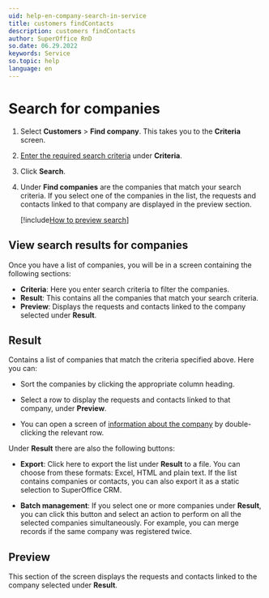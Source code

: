 ```yaml
---
uid: help-en-company-search-in-service
title: customers findContacts
description: customers findContacts
author: SuperOffice RnD
so.date: 06.29.2022
keywords: Service
so.topic: help
language: en
---
```


# Search for companies

1. Select **Customers** > **Find company**. This takes you to the **Criteria** screen.
1. [Enter the required search criteria][1] under **Criteria**.
1. Click **Search**.
1. Under **Find companies** are the companies that match your search criteria. If you select one of the companies in the list, the requests and contacts linked to that company are displayed in the preview section.

    [!include[How to preview search](../../../learn/includes/show-reading-pane.md)]

## View search results for companies

Once you have a list of companies, you will be in a screen containing the following sections:

* **Criteria**: Here you enter search criteria to filter the companies.
* **Result**: This contains all the companies that match your search criteria.
* **Preview**: Displays the requests and contacts linked to the company selected under **Result**.

## Result

Contains a list of companies that match the criteria specified above. Here you can:

* Sort the companies by clicking the appropriate column heading.

* Select a row to display the requests and contacts linked to that company, under **Preview**.

* You can open a screen of [information about the company][3] by double-clicking the relevant row.

Under **Result** there are also the following buttons:

* **Export**: Click here to export the list under **Result** to a file. You can choose from these formats: Excel, HTML and plain text. If the list contains companies or contacts, you can also export it as a static selection to SuperOffice CRM.

* **Batch management**: If you select one or more companies under **Result**, you can click this button and select an action to perform on all the selected companies simultaneously. For example, you can merge records if the same company was registered twice.

## Preview

This section of the screen displays the requests and contacts linked to the company selected under **Result**.

<!-- Referenced links -->
[1]: ../../../search-options/learn/in-service/index.md
[3]: index.md

<!-- Referenced images -->
